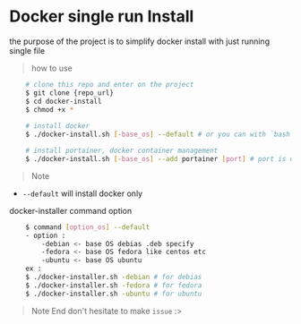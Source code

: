 # Docker single run Install
the purpose of the project is to simplify docker install with just running single file

> how to use

``` bash
    # clone this repo and enter on the project
    $ git clone {repo_url}
    $ cd docker-install
    $ chmod +x *
    
    # install docker
    $ ./docker-install.sh [-base_os] --default # or you can with `bash docker-install.sh`

    # install portainer, docker container management
    $ ./docker-install.sh [-base_os] --add portainer [port] # port is optional, default 9000
```

> Note
- `--default` will install docker only

docker-installer command option
``` bash
    $ command [option_os] --default
    - option : 
        -debian <- base OS debias .deb specify
        -fedora <- base OS fedora like centos etc
        -ubuntu <- base OS ubuntu
    ex :
    $ ./docker-installer.sh -debian # for debias
    $ ./docker-installer.sh -fedora # for fedora
    $ ./docker-installer.sh -ubuntu # for ubuntu
```

> Note End
don't hesitate to make `issue` :>
